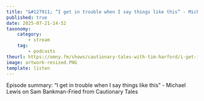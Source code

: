 ```yaml
---
title: "&#127911; “I get in trouble when I say things like this” - Michael Lewis on Sam Bankman-Fried from Cautionary Tales"
published: true
date: 2025-07-21-14-52
taxonomy:
    category:
        - stream
    tag:
        - podcasts
theurl: https://omny.fm/shows/cautionary-tales-with-tim-harford/i-get-in-trouble-when-i-say-things-like-this-michael-lewis-on-sam-bankman-fried
image: artwork-resized.PNG
template: listen
---
```


Episode summary: “I get in trouble when I say things like this” - Michael Lewis on Sam Bankman-Fried from Cautionary Tales
